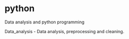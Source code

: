 # python
Data analysis and python programming

Data_analysis - Data analysis, preprocessing and cleaning.
